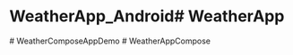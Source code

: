 # WeatherApp_Android#   W e a t h e r A p p  
 #   W e a t h e r C o m p o s e A p p D e m o  
 #   W e a t h e r A p p C o m p o s e  
 